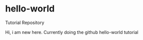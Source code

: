 # hello-world
Tutorial Repository

Hi, i am new here. Currently doing the github hello-world tutorial
